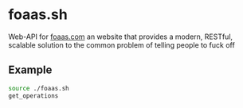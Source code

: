 # foaas.sh
Web-API for [foaas.com](https://foaas.com) an website that provides a modern, RESTful, scalable solution to the common problem of telling people to fuck off

## Example
```bash
source ./foaas.sh
get_operations
```
